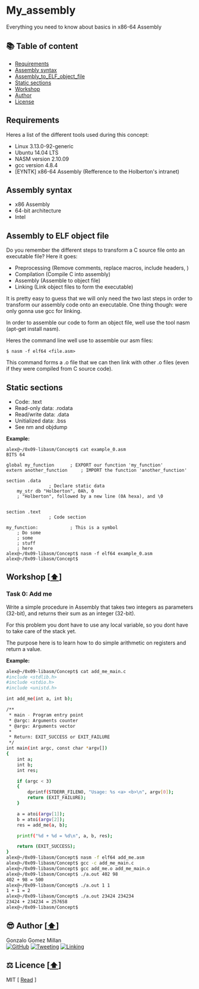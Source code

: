 # My_assembly
Everything you need to know about basics in x86-64 Assembly

## :books: Table of content
- [Requirements](#Requirements)
- [Assembly syntax](#Assembly-syntax)
- [Assembly_to_ELF_object_file](#Assembly)
- [Static sections](#Static-sections)
- [Workshop](#Workshop-arrow_up)
- [Author](#sunglasses-Author-arrow_up)
- [License](#balance_scale-Licence-arrow_up)

## Requirements
Heres a list of the different tools used during this concept: 
- Linux 3.13.0-92-generic
- Ubuntu 14.04 LTS
- NASM version 2.10.09
- gcc version 4.8.4
- [EYNTK] x86-64 Assembly (Refference to the Holberton's intranet)

## Assembly syntax
- x86 Assembly
- 64-bit architecture
- Intel

## Assembly to ELF object file
Do you remember the different steps to transform a C source file onto an
executable file? Here it goes:

- Preprocessing (Remove comments, replace macros, include headers, )
- Compilation (Compile C into assembly)
- Assembly (Assemble to object file)
- Linking (Link object files to form the executable)

It is pretty easy to guess that we will only need the two last steps in order
to transform our assembly code onto an executable. One thing though: were only
gonna use gcc for linking.

In order to assemble our code to form an object file, well use the tool nasm
(apt-get install nasm).

Heres the command line well use to assemble our asm files:
```
$ nasm -f elf64 <file.asm>
```
This command forms a .o file that we can then link with other .o files (even
if they were compiled from C source code).

## Static sections

- Code: .text
- Read-only data: .rodata
- Read/write data: .data
- Unitialized data: .bss
- See nm and objdump


**Example:**
```
alex@~/0x09-libasm/Concept$ cat example_0.asm 
BITS 64

global my_function      ; EXPORT our function 'my_function'
extern another_function     ; IMPORT the function 'another_function'

section .data
                ; Declare static data
    my_str db "Holberton", 0Ah, 0
    ; "Holberton", followed by a new line (0A hexa), and \0


section .text
                ; Code section

my_function:            ; This is a symbol
    ; Do some
    ; some
    ; stuff
    ; here
alex@~/0x09-libasm/Concept$ nasm -f elf64 example_0.asm 
alex@~/0x09-libasm/Concept$ 
```

## Workshop \[[:arrow_up:](#My_assembly)\]

### Task 0: Add me

Write a simple procedure in Assembly that takes two integers as parameters
(32-bit), and returns their sum as an integer (32-bit).  

For this problem you dont have to use any local variable, so you dont have to
take care of the stack yet.  

The purpose here is to learn how to do simple arithmetic on registers and return
a value.

**Example:**  
```bash
alex@~/0x09-libasm/Concept$ cat add_me_main.c 
#include <stdlib.h>
#include <stdio.h>
#include <unistd.h>

int add_me(int a, int b);

/**
 * main - Program entry point
 * @argc: Arguments counter
 * @argv: Arguments vector
 *
 * Return: EXIT_SUCCESS or EXIT_FAILURE
 */
int main(int argc, const char *argv[])
{
    int a;
    int b;
    int res;

    if (argc < 3)
    {
        dprintf(STDERR_FILENO, "Usage: %s <a> <b>\n", argv[0]);
        return (EXIT_FAILURE);
    }

    a = atoi(argv[1]);
    b = atoi(argv[2]);
    res = add_me(a, b);

    printf("%d + %d = %d\n", a, b, res);

    return (EXIT_SUCCESS);
}
alex@~/0x09-libasm/Concept$ nasm -f elf64 add_me.asm 
alex@~/0x09-libasm/Concept$ gcc -c add_me_main.c 
alex@~/0x09-libasm/Concept$ gcc add_me.o add_me_main.o 
alex@~/0x09-libasm/Concept$ ./a.out 402 98
402 + 98 = 500
alex@~/0x09-libasm/Concept$ ./a.out 1 1
1 + 1 = 2
alex@~/0x09-libasm/Concept$ ./a.out 23424 234234
23424 + 234234 = 257658
alex@~/0x09-libasm/Concept$ 
```

## :sunglasses: Author \[[:arrow_up:](#My_assembly)\]
Gonzalo Gomez Millan  
[![GitHub](https://img.shields.io/badge/github-%23100000.svg?&style=for-the-badge&logo=github&logoColor=white)](https://github.com/gogomillan)
[![Tweeting](https://img.shields.io/badge/twitter-%231DA1F2.svg?&style=for-the-badge&logo=twitter&logoColor=white)](https://twitter.com/gogomillan)
[![Linking](https://img.shields.io/badge/linkedin-%230077B5.svg?&style=for-the-badge&logo=linkedin&logoColor=white)](https://linkedin.com/in/gogomillan)

## :balance_scale: Licence \[[:arrow_up:](#My_assembly)\]
MIT
\[ [Read](LICENSE) \]
